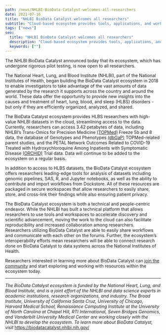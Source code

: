 ```yaml
---
path: /news/NHLBI-BioData-Catalyst-welcomes-all-researchers
date: 2021-07-16
title: "NHLBI BioData Catalyst welcomes all researchers"
subtitle: "Cloud-based ecosystem provides tools, applications, and workflows in secure workspaces for the heart, lung, blood, and sleep research community."
tags: ["news"]
seo:
  title: "NHLBI BioData Catalyst welcomes all researchers"
  description: "Cloud-based ecosystem provides tools, applications, and workflows in secure workspaces for the heart, lung, blood, and sleep research community. "
  keywords: [""]
---
```


The NHLBI BioData Catalyst announced today that its ecosystem, which has undergone rigorous pilot testing, is now open to all researchers.

The National Heart, Lung, and Blood Institute (NHLBI), part of the National Institutes of Health, began building the BioData Catalyst ecosystem in 2018 to enable investigators to take advantage of the vast amounts of data generated by the research it supports across the country and around the world. These data offer the opportunity to provide new insights into the causes and treatment of heart, lung, blood, and sleep (HLBS) disorders - but only if they are efficiently organized, analyzed, and shared.

The BioData Catalyst ecosystem provides HLBS researchers with high-value NHLBI datasets in the cloud, streamlining access to the data. Currently, researchers can access 3.42 petabytes of data, including NHLBI’s Trans-Omics for Precision Medicine [(TOPMed)](https://www.nhlbiwgs.org/) Freeze 5b and 8 data, the database of Genotypes and Phenotypes [(dbGaP)](https://www.ncbi.nlm.nih.gov/gap/) TOPMed-related parent studies, and the PETAL Network Outcomes Related to COVID-19 Treated with Hydroxychloroquine Among Inpatients with Symptomatic Disease [(ORCHID)](https://www.ncbi.nlm.nih.gov/projects/gap/cgi-bin/study.cgi?study_id=phs002299.v1.p1) Trial data. Data will continue to be added to the ecosystem on a regular basis.

In addition to access to HLBS datasets, the BioData Catalyst ecosystem offers researchers leading-edge tools for analysis of datasets including genomic pipelines, SAS, R, and Jupyter notebooks, as well as the ability to contribute and import workflows from Dockstore. All of these resources are packaged in secure workspaces that allow researchers to easily share, store, and cross-link their findings while also ensuring patient privacy.

The BioData Catalyst ecosystem is both a technical and people-centric endeavor. While the NHLBI has built a technical platform that allows researchers to use tools and workspaces to accelerate discovery and scientific advancement, moving the work to the cloud can also facilitate reproducibility and increased collaboration among researchers. Researchers utilizing BioData Catalyst are able to easily share workflows and communicate with each other on the forums. Further, the ecosystem’s interoperability efforts mean researchers will be able to connect research done on BioData Catalyst to data systems across the National Institutes of Health.

Researchers interested in learning more about BioData Catalyst can [join the community](http://biodatacatalyst.nhlbi.nih.gov/contact/ecosystem) and start exploring and working with resources within the ecosystem today.

---

_The BioData Catalyst ecosystem is funded by the National Heart, Lung, and Blood Institute, and is a joint effort of the NHLBI and data science experts in academic institutions, research organizations, and industry. The Broad Institute, University of California Santa Cruz, University of Chicago, Harvard Medical School, Renaissance Computing Institute at the University of North Carolina at Chapel Hill, RTI International, Seven Bridges Genomics, and Vanderbilt University Medical Center are working closely with the NHLBI to develop the ecosystem. To learn more about BioData Catalyst, visit_ https://biodatacatalyst.nhlbi.nih.gov/
